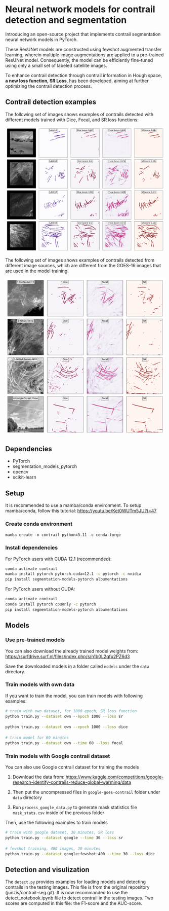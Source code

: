 # Neural network models for contrail detection and segmentation

Introducing an open-source project that implements contrail segmentation neural network models in PyTorch. 

These ResUNet models are constructed using fewshot augmented transfer learning, wherein multiple image augmentations are applied to a pre-trained ResUNet model. Consequently, the model can be efficiently fine-tuned using only a small set of labeled satellite images. 

To enhance contrail detection through contrail information in Hough space, **a new loss function, SR Loss**, has been developed, aiming at further optimizing the contrail detection process.

## Contrail detection examples

The following set of images shows examples of contrails detected with different models trained with Dice, Focal, and SR loss functions:

![contrail-detect-1](./static/contrail-detect-1.png)


The following set of images shows examples of contrails detected from different image sources, which are different from the GOES-16 images that are used in the model training.

![contrail-detect-2](./static/contrail-detect-2.png)



## Dependencies

* PyTorch
* segmentation_models_pytorch
* opencv
* scikit-learn


## Setup

It is recommended to use a mamba/conda environment. To setup mamba/conda, follow this tutorial: https://youtu.be/Ket0WUTm5JU?t=47

### Create conda environment

```
mamba create -n contrail python=3.11 -c conda-forge
```

### Install dependencies


For PyTorch users with CUDA 12.1 (recommended):

```bash
conda activate contrail
mamba install pytorch pytorch-cuda=12.1 -c pytorch -c nvidia
pip install segmentation-models-pytorch albumentations
```

For PyTorch users without CUDA:

```bash
conda activate contrail
conda install pytorch cpuonly -c pytorch
pip install segmentation-models-pytorch albumentations
```


## Models

### Use pre-trained models

You can also download the already trained model weights from: https://surfdrive.surf.nl/files/index.php/s/n1b0L2qfu2PZ6d3

Save the downloaded models in a folder called `models` under the `data` directory.

### Train models with own data

If you want to train the model, you can train models with following examples:

```bash
# train with own dataset, for 1000 epoch, SR loss function
python train.py --dataset own --epoch 1000 --loss sr

python train.py --dataset own --epoch 1000 --loss dice

# train model for 60 minutes
python train.py --dataset own --time 60 --loss focal
```

### Train models with Google contrail dataset

You can also use Google contrail dataset for training the models

1. Download the data from: https://www.kaggle.com/competitions/google-research-identify-contrails-reduce-global-warming/data

2. Then put the uncompressed files in `google-goes-contrail` folder under `data` directory

3. Run `process_google_data.py` to generate mask statistics file `mask_stats.csv` inside of the previous folder

Then, use the following examples to train models

```bash
# train with google dataset, 30 minutes, SR loss
python train.py --dataset google --time 30 --loss sr

# fewshot training, 400 images, 30 minutes
python train.py --dataset google:fewshot:400 --time 30 --loss dice
```


## Detection and visulization

The `detect.py` provides examples for loading models and detecting contrails in the testing images. This file is from the original repository (junzis/contrail-seg.git). It is now recommanded to use the detect_notebook.ipynb file to detect contrail in the testing images. Two scores are computed in this file: the F1-score and the AUC-score.


